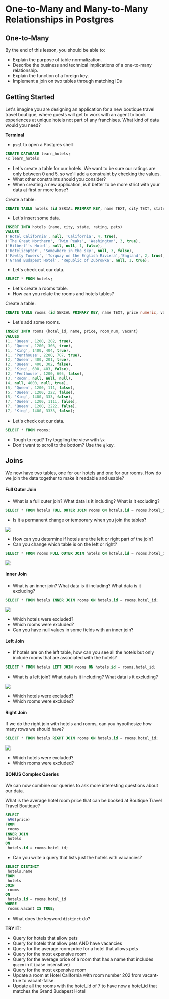 # One-to-Many and Many-to-Many Relationships in Postgres

## One-to-Many

By the end of this lesson, you should be able to:

- Explain the purpose of table normalization.
- Describe the business and technical implications of a one-to-many relationship.
- Explain the function of a foreign key.
- Implement a join on two tables through matching IDs

## Getting Started

Let's imagine you are designing an application for a new boutique travel travel boutique, where guests will get to work with an agent to book experiences at unique hotels not part of any franchises. What kind of data would you need?

**Terminal**

- `psql` to open a Postgres shell

```SQL
CREATE DATABASE learn_hotels;
\c learn_hotels
```

- Let's create a table for our hotels. We want to be sure our ratings are only between 0 and 5, so we'll add a constraint by checking the values.
- What other constraints should you consider?
- When creating a new application, is it better to be more strict with your data at first or more loose?

Create a table:

```SQL
CREATE TABLE hotels (id SERIAL PRIMARY KEY, name TEXT, city TEXT, state TEXT, pets BOOLEAN, rating numeric DEFAULT 5, CHECK (rating >= 0 AND rating <= 5));
```

- Let's insert some data.

```SQL
INSERT INTO hotels (name, city, state, rating, pets)
VALUES
('Hotel California', null, 'California', 4, true),
('The Great Northern', 'Twin Peaks', 'Washington', 3, true),
('Hilbert''s Hotel', null, null, 1, false),
('Hotelicopter', 'Somewhere in the sky', null, 3, false),
('Fawlty Towers', 'Torquay on the English Riviera','England', 2, true),
('Grand Budapest Hotel', 'Republic of Zubrowka', null, 1, true);
```

- Let's check out our data.

```SQL
SELECT * FROM hotels;
```

- Let's create a rooms table.
- How can you relate the rooms and hotels tables?

Create a table:

```SQL
CREATE TABLE rooms (id SERIAL PRIMARY KEY, name TEXT, price numeric, vacant BOOLEAN, room_num INT, hotel_id INT);
```

- Let's add some rooms.

```SQL
INSERT INTO rooms (hotel_id, name, price, room_num, vacant)
VALUES
(1, 'Queen', 1200, 202, true),
(1, 'Queen', 1200, 303, true),
(1, 'King', 1400, 404, true),
(1, 'Penthouse', 2200, 707, true),
(2, 'Queen', 400, 201, true),
(2, 'Queen', 400, 302, false),
(2, 'King', 600, 403, false),
(2, 'Penthouse', 1200, 605, false),
(3, 'Room', null, null, null),
(4, null, 4000, null, true),
(5, 'Queen', 1200, 111, false),
(5, 'Queen', 1200, 222, false),
(5, 'King', 1400, 333, false),
(7, 'Queen', 1200, 1111, false),
(7, 'Queen', 1200, 2222, false),
(7, 'King', 1400, 3333, false);
```

- Let's check out our data.

```SQL
SELECT * FROM rooms;
```

- Tough to read? Try toggling the view with `\x`
- Don't want to scroll to the bottom? Use the `q` key.

## Joins

We now have two tables, one for our hotels and one for our rooms. How do we join the data together to make it readable and usable?

#### Full Outer Join

- What is a full outer join? What data is it including? What is it excluding?

```SQL
SELECT * FROM hotels FULL OUTER JOIN rooms ON hotels.id = rooms.hotel_id;
```

- Is it a permanent change or temporary when you join the tables?

![](../assets/full-hotel-room.png)

- How can you determine if hotels are the left or right part of the join?
- Can you change which table is on the left or right?

```SQL
SELECT * FROM rooms FULL OUTER JOIN hotels ON hotels.id = rooms.hotel_id;
```

![](../assets/full-room-hotel.png)

#### Inner Join

- What is an inner join? What data is it including? What data is it excluding?

```SQL
SELECT * FROM hotels INNER JOIN rooms ON hotels.id = rooms.hotel_id;
```

![](../assets/inner-hotel-room.png)

- Which hotels were excluded?
- Which rooms were excluded?
- Can you have null values in some fields with an inner join?

#### Left Join

- If hotels are on the left table, how can you see all the hotels but only include rooms that are associated with the hotels?

```SQL
SELECT * FROM hotels LEFT JOIN rooms ON hotels.id = rooms.hotel_id;
```

- What is a left join? What data is it including? What data is it excluding?

![](../assets/left-hotel-room.png)

- Which hotels were excluded?
- Which rooms were excluded?

#### Right Join

If we do the right join with hotels and rooms, can you hypothesize how many rows we should have?

```SQL
SELECT * FROM hotels RIGHT JOIN rooms ON hotels.id = rooms.hotel_id;
```

![](../assets/right-hotel-room.png)

- Which hotels were excluded?
- Which rooms were excluded?

#### BONUS Complex Queries

We can now combine our queries to ask more interesting questions about our data.

What is the average hotel room price that can be booked at Boutique Travel Travel Boutique?

```SQL
SELECT
 AVG(price)
FROM
 rooms
INNER JOIN
 hotels
ON
 hotels.id = rooms.hotel_id;
```

- Can you write a query that lists just the hotels with vacancies?

```SQL
SELECT DISTINCT
 hotels.name
FROM
 hotels
JOIN
 rooms
ON
 hotels.id = rooms.hotel_id
WHERE
 rooms.vacant IS TRUE;
```

- What does the keyword `distinct` do?

**TRY IT:**

- Query for hotels that allow pets
- Query for hotels that allow pets AND have vacancies
- Query for the average room price for a hotel that allows pets
- Query for the most expensive room
- Query for the average price of a room that has a name that includes `queen` in it (case insensitive)
- Query for the most expensive room
- Update a room at Hotel California with room number 202 from vacant-true to vacant-false.
- Update all the rooms with the hotel_id of 7 to have now a hotel_id that matches the Grand Budapest Hotel

